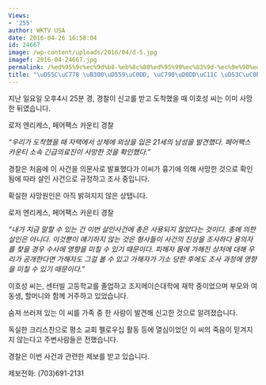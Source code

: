 ```yaml
---
Views:
- '255'
author: WKTV USA
date: 2016-04-26 16:58:04
id: 24667
image: /wp-content/uploads/2016/04/d-5.jpg
imagef: 2016-04-24667.jpg
permalink: /%ed%95%9c%ec%9d%b8-%eb%8c%80%ed%95%99%ec%83%9d-%ec%9e%90%ed%83%9d%ec%84%9c-%ed%94%bc%ec%82%b4/
title: "\uD55C\uC778 \uB300\uD559\uC0DD, \uC790\uD0DD\uC11C \uD53C\uC0B4"
---
```


지난 일요일 오후4시 25분 경, 경찰이 신고를 받고 도착했을 때 이호성 씨는 이미 사망한 뒤였습니다.

로저 엔리케스, 페어팩스 카운티 경찰

_“우리가 도착했을 때 자택에서 상체에 외상을 입은 21세의 남성을 발견했다. 페어팩스 카운티 소속 긴급의료진이 사망한 것을 확인했다.”_

경찰은 처음에 이 사건을 의문사로 발표했다가 이씨가 흉기에 의해 사망한 것으로 확인됨에 따라 살인 사건으로 규정하고 조사 중입니다.

확실한 사망원인은 아직 밝혀지지 않은 상탭니다.

로저 엔리케스, 페어팩스 카운티 경찰

_“내가 지금 말할 수 있는 건 이번 살인사건에 총은 사용되지 않았다는 것이다. 총에 의한 살인은 아니다. 이것뿐이 얘기하지 않는 것은 형사들이 사건의 진상을 조사하다 용의자를 찾을 경우 수사에 영향을 미칠 수 있기 때문이다. 피해자 몸에 가해진 상처에 대해 우리가 공개한다면 가해자도 그걸 볼 수 있고 가해자가 기소 당한 후에도 조사 과정에 영향을 미칠 수 있기 때문이다.”_

이호성 씨는, 센터빌 고등학교를 졸업하고 조지메이슨대학에 재학 중이었으며 부모와 여동생, 할머니와 함께 거주하고 있었습니다.

숨져 쓰러져 있는 이 씨를 가족 중 한 사람이 발견해 신고한 것으로 알려졌습니다.

독실한 크리스찬으로 평소 교회 펠로우십 활동 등에 열심이었던 이 씨의 죽음이 믿겨지지 않는다고 주변사람들은 전했습니다.

경찰은 이번 사건과 관련한 제보를 받고 있습니다.

제보전화: (703)691-2131